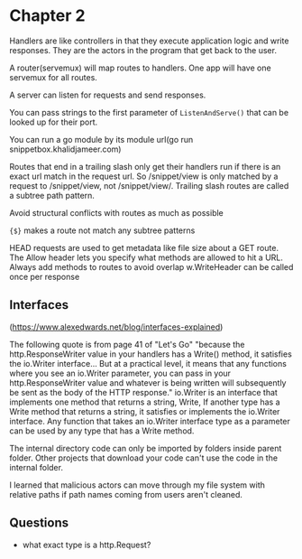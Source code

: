 # Chapter 2

Handlers are like controllers in that they execute application logic and write responses. They are the actors in the program that get back to the user.

A router(servemux) will map routes to handlers. One app will have one servemux for all routes.

A server can listen for requests and send responses.

You can pass strings to the first parameter of `ListenAndServe()` that can be looked up for their port.

You can run a go module by its module url(go run snippetbox.khalidjameer.com)

Routes that end in a trailing slash only get their handlers run if there is an exact url match in the request url. So /snippet/view is only matched by a request to /snippet/view, not /snippet/view/. Trailing slash routes are called a subtree path pattern.

Avoid structural conflicts with routes as much as possible

`{$}` makes a route not match any subtree patterns

HEAD requests are used to get metadata like file size about a GET route.
The Allow header lets you specify what methods are allowed to hit a URL.
Always add methods to routes to avoid overlap
w.WriteHeader can be called once per response

## Interfaces

(https://www.alexedwards.net/blog/interfaces-explained)

The following quote is from page 41 of "Let's Go"
"because the http.ResponseWriter value in your
handlers has a Write() method, it satisfies the io.Writer interface... But at a practical level, it means that any functions where you see an io.Writer parameter, you can pass in your http.ResponseWriter value and whatever is being written will subsequently be sent as the body of the HTTP response."
io.Writer is an interface that implements one method that returns a string, Write, If another type has a Write method that returns a string, it satisfies or implements the io.Writer interface. Any function that takes an io.Writer interface type as a parameter can be used by any type that has a Write method.

The internal directory code can only be imported by folders inside parent folder. Other projects that download your code can't use the code in the internal folder.

I learned that malicious actors can move through my file system with relative paths if path names coming from users aren't cleaned.
## Questions

- what exact type is a http.Request?
